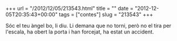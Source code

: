 +++
url = "/2012/12/05/213543.html"
title = ""
date = "2012-12-05T20:35:43+00:00"
tags = ["contes"]
slug = "213543"
+++

Sóc el teu àngel bo, li diu. Li demana que no torni, però no el tira per l'escala, ha obert la porta i han forcejat, ha estat un accident.
